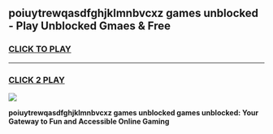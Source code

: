 
## poiuytrewqasdfghjklmnbvcxz games unblocked - Play Unblocked Gmaes & Free
<h3>
<a href="https://news.freeplayer.one?title=poiuytrewqasdfghjklmnbvcxz_games_unblocked&ref=23F">CLICK TO PLAY</a></h3>
<hr>

<h3>
<a href="https://news.freeplayer.one?title=poiuytrewqasdfghjklmnbvcxz_games_unblocked&ref=23F">CLICK 2 PLAY</a>
  
</h3>

<a href="https://news.freeplayer.one?title=poiuytrewqasdfghjklmnbvcxz_games_unblocked&ref=23F/"><img src="https://clearcache.store/games.png"></a>


**poiuytrewqasdfghjklmnbvcxz games unblocked games unblocked: Your Gateway to Fun and Accessible Online Gaming**

